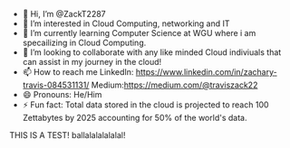 - 👋 Hi, I’m @ZackT2287
- 👀 I’m interested in Cloud Computing, networking and IT
- 🌱 I’m currently learning Computer Science at WGU where i am specailizing in Cloud Computing.
- 💞️ I’m looking to collaborate with any like minded Cloud indiviuals that can assist in my journey in the cloud!
- 📫 How to reach me
  LinkedIn: https://www.linkedin.com/in/zachary-travis-084531131/
  Medium:https://medium.com/@traviszack22
- 😄 Pronouns: He/Him
- ⚡ Fun fact: Total data stored in the cloud is projected to reach 100 Zettabytes by 2025 accounting for 50% of the world's data.

THIS IS A TEST!
ballalalalalalal!

<!---
ZackT2287/ZackT2287 is a ✨ special ✨ repository because its `README.md` (this file) appears on your GitHub profile.
You can click the Preview link to take a look at your changes.
--->
